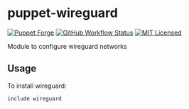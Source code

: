 puppet-wireguard
===========

[![Puppet Forge](https://img.shields.io/puppetforge/v/halyard/wireguard.svg)](https://forge.puppetlabs.com/halyard/wireguard)
[![GitHub Workflow Status](https://img.shields.io/github/actions/workflow/status/halyard/puppet-wireguard/build.yml?branch=main)](https://github.com/halyard/puppet-wireguard/actions)
[![MIT Licensed](http://img.shields.io/badge/license-MIT-green.svg?style=flat)](https://tldrlegal.com/license/mit-license)

Module to configure wireguard networks

## Usage

To install wireguard:

```puppet
include wireguard
```

